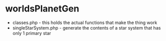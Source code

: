 # worldsPlanetGen

* classes.php - this holds the actual functions that make the thing work
* singleStarSystem.php - generate the contents of a star system that has only 1 primary star
